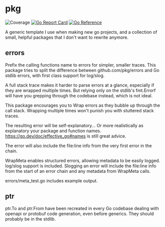 # pkg

![Coverage](https://img.shields.io/badge/Coverage-50.9%25-yellow)
[![Go Report Card](https://goreportcard.com/badge/github.com/danlock/pkg)](https://goreportcard.com/report/github.com/danlock/pkg)
[![Go Reference](https://pkg.go.dev/badge/github.com/danlock/pkg.svg)](https://pkg.go.dev/github.com/danlock/pkg)

A generic template I use when making new go projects,
and a collection of small, helpful packages that I don't want to rewrite anymore.

## errors
Prefix the calling functions name to errors for simpler, smaller traces.
This package tries to split the difference between github.com/pkg/errors and Go stdlib errors, with first class support for log/slog.


A full stack trace makes it harder to parse errors at a glance, especially if they are wrapped multiple times.
But relying only on the stdlib's fmt.Errorf will have you grepping through the codebase instead, which is not ideal.


This package encourages you to Wrap errors as they bubble up through the call stack. Wrapping multiple times won't punish you with stuttered stack traces.

The resulting error will be self-explanatory... Or more realistically as explanatory your package and function names.
https://go.dev/doc/effective_go#names is still great advice.

The error will also include the file:line info from the very first error in the chain.

WrapMeta enables structured errors, allowing metadata to be easily logged.
log/slog support is included. Slogging an error will include the file:line info from the start of an error chain and any metadata from WrapMeta calls.

errors/meta_test.go includes example output.

## ptr

ptr.To and ptr.From have been recreated in every Go codebase dealing with openapi or protobuf code generation, even before generics.
They should probably be in the stdlib.
